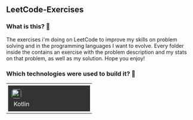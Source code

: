## LeetCode-Exercises
    
### What is this? 🤔 
The exercises i'm doing on LeetCode to improve my skills on problem solving and in the programming languages I want to evolve.
Every folder inside the contains an exercise with the problem description and my stats on that problem, as well as my solution.
Hope you enjoy!
    
### Which technologies were used to build it? 🚀 
<table><tr><td style="padding: 5px;">
        <div style="background-color: #333; width: 200px; height: 50px; padding: 10px;">
            <img src='https://cdn.jsdelivr.net/gh/devicons/devicon@latest/icons/kotlin/kotlin-original.svg' width="25" height="25" style="border-radius: 5px;">
            <p style="color: white; padding: 5px; margin: 0;">Kotlin</p>
        </div>
    </td></tr></table>
		